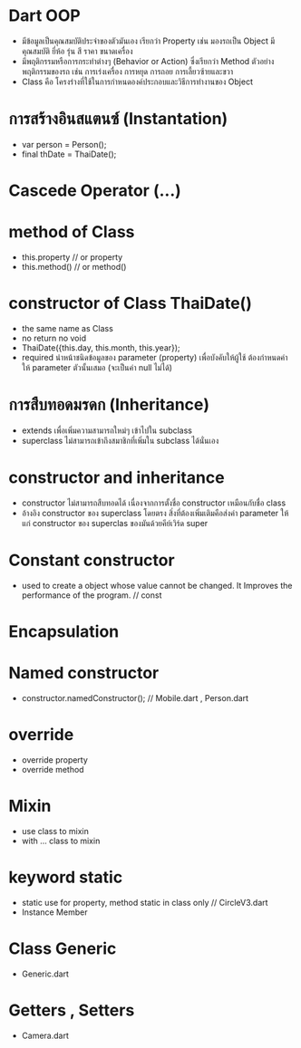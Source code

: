 # Dart OOP
- มีข้อมูลเป็นคุณสมบัติประจำของตัวมันเอง เรียกว่า Property เช่น มองรถเป็น Object มีคุณสมบัติ ยี่ห้อ รุ่น สี ราคา ขนาดเครื่อง
- มีพฤติกรรมหรือการกระทำต่างๆ (Behavior or Action) ซึ่งเรียกว่า Method ตัวอย่างพฤติกรรมของรถ เช่น การเร่งเครื่อง การหยุด การถอย การเลี้ยวซ้ายและขวา
- Class คือ โครงร่างที่ใช้ในการกำหนดองค์ประกอบและวิธีการทำงานของ Object

# การสร้างอินสแตนซ์ (Instantation)
- var person = Person();
- final thDate = ThaiDate();

# Cascede Operator (...)

# method of Class
- this.property // or property
- this.method() // or method()

# constructor of Class ThaiDate()
- the same name as Class
- no return no void
- ThaiDate({this.day, this.month, this.year});
- required นำหน้าชนิดข้อมูลของ parameter (property) เพื่อบังคับให้ผู้ใช้ ต้องกำหนดค่าให้ parameter ตัวนั้นเสมอ (จะเป็นค่า null ไม่ได้)

# การสืบทอดมรดก (Inheritance)
- extends เพื่อเพิ่มความสามารถใหม่ๆ เข้าไปใน subclass
- superclass ไม่สามารถเข้าถึงสมาชิกที่เพิ่มใน subclass ได้นั่นเอง

# constructor and inheritance
- constructor ไม่สามารถสืบทอดได้ เนื่องจากการตั้งชื่อ constructor เหมือนกับชื่อ class
- อ้างอิง constructor ของ superclass โดยตรง สิ่งที่ต้องเพิ่มเติมคือส่งค่า parameter ให้แก่ constructor ของ superclas ของมันด้วยคีย์เวิร์ด super

# Constant constructor
- used to create a object whose value cannot be changed. It Improves the performance of the program. // const

# Encapsulation

# Named constructor
- constructor.namedConstructor(); // Mobile.dart , Person.dart

# override
- override property
- override method

# Mixin
- use class to mixin
- with ... class to mixin

# keyword static
- static use for property, method static in class only  // CircleV3.dart
- Instance Member

# Class Generic
- Generic.dart

# Getters , Setters
- Camera.dart